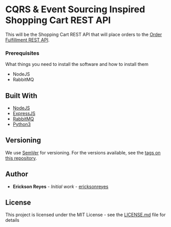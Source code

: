 # CQRS &amp; Event Sourcing Inspired Shopping Cart REST API

This will be the Shopping Cart REST API that will place orders to the [Order Fulfillment REST API](https://github.com/ericksonreyes/cqrs-order-fulfillment-api). 

### Prerequisites

What things you need to install the software and how to install them
* NodeJS
* RabbitMQ

## Built With

* [NodeJS](http://www.dropwizard.io/1.0.2/docs/)
* [ExpressJS](https://expressjs.com/)
* [RabbitMQ](https://www.rabbitmq.com/)
* [Python3](https://www.python.org/download/releases/3.0/)

## Versioning

We use [SemVer](http://semver.org/) for versioning. For the versions available, see the [tags on this repository](https://github.com/ericksonreyes/cqrs-shopping-cart-api/tags). 

## Author

* **Erickson Reyes** - *Initial work* - [ericksonreyes](https://github.com/ericksonreyes)

## License

This project is licensed under the MIT License - see the [LICENSE.md](LICENSE.md) file for details
